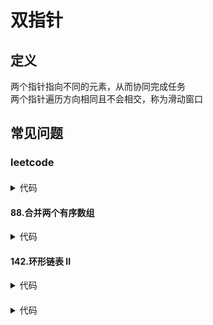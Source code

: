 # 双指针 #

## 定义 ##
两个指针指向不同的元素，从而协同完成任务  
两个指针遍历方向相同且不会相交，称为滑动窗口

## 常见问题 ##

### leetcode ###
####  ####
<details>
<summary>代码</summary>
<pre>
<code>
/**
 * 一前一后双指针
 */
function twoSum($numbers, $target) {
    $len = count($numbers);
    if ($len < 1) {
        return [];
    }
    list($left, $right) = [0, $len - 1];
    while ($left < $right) {
        $sum = $numbers[$left] + $numbers[$right];
        if ($sum < $target) {
            $left++;
        } else if ($sum > $target) {
            $right--;
        } else {
            return [$left + 1, $right + 1];
        }
    }
}
</code>
</pre>
</details>

#### 88.合并两个有序数组 ####
<details>
<summary>代码</summary>
<pre>
<code>
/**
 * 两个数组一一比较
 */
function merge(&$nums1, $m, $nums2, $n) {
    list($i, $j, $k) = [$m - 1, $n - 1, $m + $n - 1];
    while ($i >= 0 && $j >= 0) {
        $nums1[$k--] = $nums1[$i] >= $nums2[$j] ? $nums1[$i--] : $nums2[$j--];
    }
    while ($j >= 0) {
        $nums1[$k--] = $nums2[$j--];
    }
}
</code>
</pre>
</details>

#### 142.环形链表 II ####
<details>
<summary>代码</summary>
<pre>
<code>
/**
 * 一快一慢先找环，再找入口
 * @param $head
 * @return null
 */
function detectCycle($head) {
    if (!$head) {
        return null;
    }
    $slow = $fast = $head;
    $hasCycle = false;
    while ($fast && $fast->next) {
        $slow = $slow->next;
        $fast = $fast->next->next;
        if ($slow == $fast) {
            $hasCycle = true;
            break;
        }
    }
    if (!$hasCycle) {
        return null;
    }
    $slow = $head;
    while ($slow != $fast) {
        $slow = $slow->next;
        $fast = $fast->next;
    }
    return $slow;
}
</code>
</pre>
</details>

####  ####
<details>
<summary>代码</summary>
<pre>
<code>
</code>
</pre>
</details>